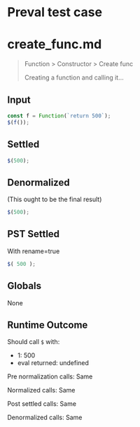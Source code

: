 # Preval test case

# create_func.md

> Function > Constructor > Create func
>
> Creating a function and calling it...

## Input

`````js filename=intro
const f = Function(`return 500`);
$(f());
`````


## Settled


`````js filename=intro
$(500);
`````


## Denormalized
(This ought to be the final result)

`````js filename=intro
$(500);
`````


## PST Settled
With rename=true

`````js filename=intro
$( 500 );
`````


## Globals


None


## Runtime Outcome


Should call `$` with:
 - 1: 500
 - eval returned: undefined

Pre normalization calls: Same

Normalized calls: Same

Post settled calls: Same

Denormalized calls: Same
